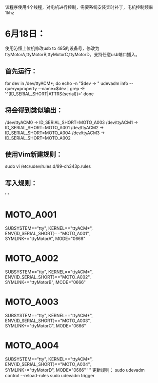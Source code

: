 该程序使用4个线程，对电机进行控制，需要系统安装实时补丁，电机控制频率1khz

# 6月18日：
使用沁恒上位机修改usb to 485的设备号，修改为ttyMotorA,ttyMotorB,ttyMotorC,ttyMotorD。支持任意usb端口插入。
## 首先运行：
for dev in /dev/ttyACM*; do
echo -n "$dev → "
udevadm info --query=property --name=$dev | grep -E '^(ID_SERIAL_SHORT|ATTRS{serial})='
done

## 将会得到类似输出：
/dev/ttyACM0 → ID_SERIAL_SHORT=MOTO_A003
/dev/ttyACM1 → ID_SERIAL_SHORT=MOTO_A001
/dev/ttyACM2 → ID_SERIAL_SHORT=MOTO_A004
/dev/ttyACM3 → ID_SERIAL_SHORT=MOTO_A002

## 使用Vim新建规则：
sudo vi /etc/udev/rules.d/99-ch343p.rules

## 写入规则：
'''
# MOTO_A001
SUBSYSTEM=="tty", KERNEL=="ttyACM*", ENV{ID_SERIAL_SHORT}=="MOTO_A001", \
SYMLINK+="ttyMotorA", MODE="0666"
# MOTO_A002
SUBSYSTEM=="tty", KERNEL=="ttyACM*", ENV{ID_SERIAL_SHORT}=="MOTO_A002", \
SYMLINK+="ttyMotorB", MODE="0666"
# MOTO_A003
SUBSYSTEM=="tty", KERNEL=="ttyACM*", ENV{ID_SERIAL_SHORT}=="MOTO_A003", \
SYMLINK+="ttyMotorC", MODE="0666"
# MOTO_A004
SUBSYSTEM=="tty", KERNEL=="ttyACM*", ENV{ID_SERIAL_SHORT}=="MOTO_A004", \
SYMLINK+="ttyMotorD", MODE="0666"
'''
更新规则：
sudo udevadm control --reload-rules
sudo udevadm trigger
